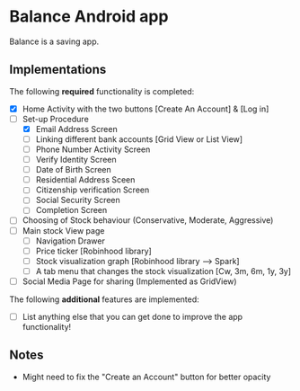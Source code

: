 # Balance Android app

Balance is a saving app.

## Implementations

The following **required** functionality is completed:

- [x] Home Activity with the two buttons [Create An Account] & [Log in]
- [ ] Set-up Procedure
  - [x] Email Address Screen
  - [ ] Linking different bank accounts [Grid View or List View]
  - [ ] Phone Number Activity Screen
  - [ ] Verify Identity Screen
  - [ ] Date of Birth Screen
  - [ ] Residential Address Sceen
  - [ ] Citizenship verification Screen
  - [ ] Social Security Screen
  - [ ] Completion Screen
- [ ] Choosing of Stock behaviour (Conservative, Moderate, Aggressive)
- [ ] Main stock View page
   - [ ] Navigation Drawer
   - [ ] Price ticker              [Robinhood library]
   - [ ] Stock visualization graph [Robinhood library --> Spark]
   - [ ] A tab menu that changes the stock visualization [Cw, 3m, 6m, 1y, 3y]
- [ ] Social Media Page for sharing (Implemented as GridView)

The following **additional** features are implemented:

- [ ] List anything else that you can get done to improve the app functionality!

## Notes
- Might need to fix the "Create an Account" button for better opacity
